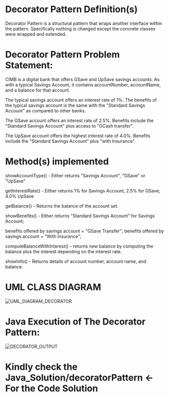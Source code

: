 # Decorator Pattern Definition(s)

Decorator Pattern is a structural pattern that wraps another interface within the pattern. Specifically nothing is changed except the concrete classes were wrapped and extended.


# Decorator Pattern Problem Statement:

CIMB is a digital bank that offers GSave and UpSave savings accounts.   As with a typical Savings Account, it contains accountNumber, accountName, and a balance for that account.

The typical savings account offers an interest rate of 1%.
The benefits of the typical savings account is the same with the "Standard Savings Account" as compared to other banks.

The GSave account offers an interest rate of 2.5%.
Benefits include the "Standard Savings Account" plus access to "GCash transfer".

The UpSave account offers the highest interest rate of 4.0%.
Benefits include the "Standard Savings Account" plus "with Insurance".

# Method(s) implemented

showAccountType() - Either returns "Savings Account", "GSave" or "UpSave"

getInterestRate() - Either returns 1% for Savings Account; 2.5% for GSave; 4.0% UpSave

getBalance() - Returns the balance of the account set.

showBenefits() - Either returns "Standard Savings Account" for Savings Account;

benefits offered by savings account + "GSave Transfer"; benefits offered by savings account + "With Insurance";

computeBalanceWithInterest() - returns new balance by computing the balance plus the interest depending on the interest rate.

showInfo() - Returns details of account number, account name, and balance.

# UML CLASS DIAGRAM

![UML_DIAGRAM_DECORATOR](https://github.com/VinceTedChua/decoratorPattern/assets/142372312/b57840d6-914e-4169-b339-9e664ea94c2b)

# Java Execution of The Decorator Pattern:

![DECORATOR_OUTPUT](https://github.com/VinceTedChua/decoratorPattern/assets/142372312/5668027d-1432-4d63-a178-4068074d1ad0)

# Kindly check the Java_Solution/decoratorPattern <- For the Code Solution
